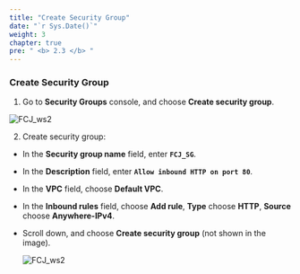```yaml
---
title: "Create Security Group"
date: "`r Sys.Date()`"
weight: 3
chapter: true
pre: " <b> 2.3 </b> "
---
```


### Create Security Group

1. Go to **Security Groups** console, and choose **Create security group**.

![FCJ_ws2](/images/2.prerequisite/9.png)

2. Create security group:

- In the **Security group name** field, enter **`FCJ_SG`**.
- In the **Description** field, enter **`Allow inbound HTTP on port 80`**.
- In the **VPC** field, choose **Default VPC**.
- In the **Inbound rules** field, choose **Add rule**, **Type** choose **HTTP**, **Source** choose **Anywhere-IPv4**.
- Scroll down, and choose **Create security group** (not shown in the image).

  ![FCJ_ws2](/images/2.prerequisite/10.png)


